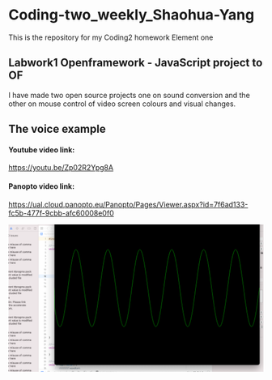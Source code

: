 # Coding-two_weekly_Shaohua-Yang

This is the repository for my Coding2 homework Element one

## Labwork1 Openframework - JavaScript project to OF

I have made two open source projects one on sound conversion and the other on mouse control of video screen colours and visual changes.

## The voice example

#### Youtube video link:

https://youtu.be/Zp02R2Ypg8A

#### Panopto video link:

https://ual.cloud.panopto.eu/Panopto/Pages/Viewer.aspx?id=7f6ad133-fc5b-477f-9cbb-afc60008e0f0

![Cow1](https://github.com/yrrrng/Coding-two_weekly_Shaohua-Yang/raw/main/coding%20two%20image/1.png "Cow1")
